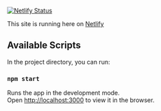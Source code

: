 [![Netlify Status](https://api.netlify.com/api/v1/badges/468e1f1e-3468-4a4a-9eab-603d4af43b49/deploy-status)](https://app.netlify.com/sites/sean-hotdog-test/deploys)

This site is running here on [Netlify](https://sean-hotdog-test.netlify.com/)

## Available Scripts

In the project directory, you can run:

### `npm start`

Runs the app in the development mode.<br>
Open [http://localhost:3000](http://localhost:3000) to view it in the browser.
